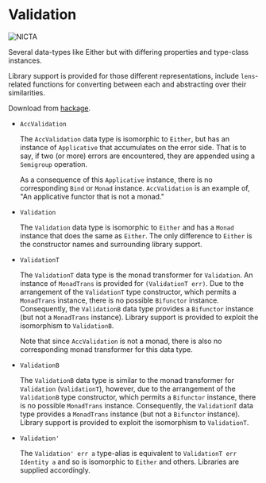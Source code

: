 # Validation

![NICTA](http://i.imgur.com/Ns5hntl.jpg)

Several data-types like Either but with differing properties and type-class
instances.

Library support is provided for those different representations, include
`lens`-related functions for converting between each and abstracting over their
similarities.

Download from [hackage](http://hackage.haskell.org/package/validation).

* `AccValidation`

  The `AccValidation` data type is isomorphic to `Either`, but has an instance
  of `Applicative` that accumulates on the error side. That is to say, if two
  (or more) errors are encountered, they are appended using a `Semigroup`
  operation.

  As a consequence of this `Applicative` instance, there is no corresponding
  `Bind` or `Monad` instance. `AccValidation` is an example of, "An applicative
  functor that is not a monad."

* `Validation`

  The `Validation` data type is isomorphic to `Either` and has a `Monad`
  instance that does the same as `Either`. The only difference to `Either` is
  the constructor names and surrounding library support.

* `ValidationT`

  The `ValidationT` data type is the monad transformer for `Validation`. An
  instance of `MonadTrans` is provided for `(ValidationT err)`. Due to the
  arrangement of the `ValidationT` type constructor, which permits a `MonadTrans`
  instance, there is no possible `Bifunctor` instance. Consequently, the
  `ValidationB` data type provides a `Bifunctor` instance (but not a
  `MonadTrans` instance). Library support is provided to exploit the isomorphism
  to `ValidationB`.

  Note that since `AccValidation` is not a monad, there is also no corresponding
  monad transformer for this data type.

* `ValidationB`

  The `ValidationB` data type is similar to the monad transformer for
  `Validation` (`ValidationT`), however, due to the arrangement of the
  `ValidationB` type constructor, which permits a `Bifunctor` instance, there is
  no possible `MonadTrans` instance. Consequently, the `ValidationT` data type
  provides a `MonadTrans` instance (but not a `Bifunctor` instance). Library
  support is provided to exploit the isomorphism to `ValidationT`.

* `Validation'`

  The `Validation' err a` type-alias is equivalent to 
  `ValidationT err Identity a` and so is isomorphic to `Either` and others.
  Libraries are supplied accordingly.
